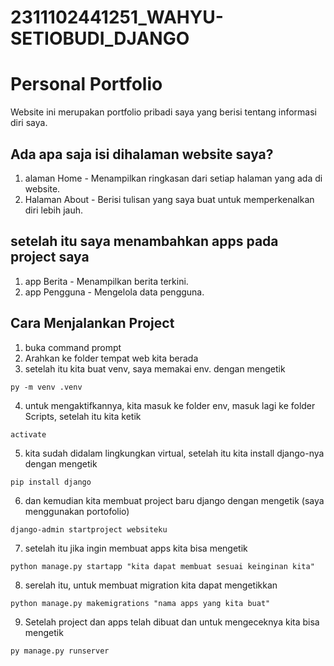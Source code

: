 # 2311102441251_WAHYU-SETIOBUDI_DJANGO

# Personal Portfolio

Website ini merupakan portfolio pribadi saya yang berisi tentang informasi diri saya.

## Ada apa saja isi dihalaman website saya?

1. alaman Home - Menampilkan ringkasan dari setiap halaman yang ada di website.
2. Halaman About - Berisi tulisan yang saya buat untuk memperkenalkan diri lebih jauh.

## setelah itu saya menambahkan apps pada project saya
1. app Berita - Menampilkan berita terkini.
2. app Pengguna - Mengelola data pengguna.

## Cara Menjalankan Project
1. buka command prompt
2. Arahkan ke folder tempat web kita berada
3. setelah itu kita buat venv, saya memakai env. dengan mengetik 
```
py -m venv .venv
```
4. untuk mengaktifkannya, kita masuk ke folder env, masuk lagi ke folder Scripts, setelah itu kita ketik 
```
activate
```
5. kita sudah didalam lingkungkan virtual, setelah itu kita install django-nya dengan mengetik 
```
pip install django
```
6. dan kemudian kita membuat project baru django dengan mengetik  (saya menggunakan portofolio)
```
django-admin startproject websiteku
```
7. setelah itu jika ingin membuat apps kita bisa mengetik
```
python manage.py startapp "kita dapat membuat sesuai keinginan kita"
```
8. serelah itu, untuk membuat migration kita dapat mengetikkan
```
python manage.py makemigrations "nama apps yang kita buat"
```
9. Setelah project dan apps telah dibuat dan untuk mengeceknya kita bisa mengetik 
```
py manage.py runserver
```